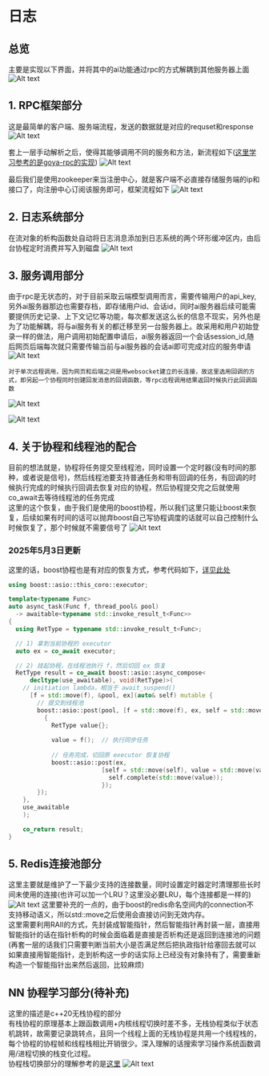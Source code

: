 # 日志

## 总览
主要是实现以下界面，并将其中的ai功能通过rpc的方式解耦到其他服务器上面
![Alt text](image/image.png)

## 1. RPC框架部分
这是最简单的客户端、服务端流程，发送的数据就是对应的requset和response
![Alt text](image/rpc-image.png)


套上一层手动解析之后，使得其能够调用不同的服务和方法，新流程如下([这里学习参考的是goya-rpc的实现](https://github.com/goyas/goya-rpc))
![Alt text](image/rpc-image1.png)


最后我们是使用zookeeper来当注册中心，就是客户端不必直接存储服务端的ip和接口了，向注册中心订阅该服务即可，框架流程如下
![Alt text](image/rpc-image2.png)

## 2. 日志系统部分

在流对象的析构函数处自动将日志消息添加到日志系统的两个环形缓冲区内，由后台协程定时消费并写入到磁盘
![Alt text](image/image-4.png)

## 3. 服务调用部分
由于rpc是无状态的，对于目前采取云端模型调用而言，需要传输用户的api_key, 另外ai服务器那边也需要存档，即存储用户id、会话id，同时ai服务器后续可能需要提供历史记录、上下文记忆等功能，每次都发送这么长的信息不现实，另外也是为了功能解耦，将与ai服务有关的都迁移至另一台服务器上。故采用和用户初始登录一样的做法，用户调用初始配置申请后，ai服务器返回一个会话session_id,随后网页后端每次就只需要传输当前与ai服务器的会话ai即可完成对应的服务申请
![Alt text](image/image-5.png)


    对于单次远程调用，因为网页和后端之间是用websocket建立的长连接，故这里选用回调的方式，即另起一个协程同时创建回发消息的回调函数，等rpc远程调用结果返回时候执行此回调函数
![Alt text](image/image-7.png)

![Alt text](image/image-11.png)

## 4. 关于协程和线程池的配合
目前的想法就是，协程将任务提交至线程池，同时设置一个定时器(没有时间的那种，或者说是信号)，然后线程池要支持普通任务和带有回调的任务，有回调的时候执行完成的时候执行回调去恢复对应的协程，然后协程提交完之后就使用co_await去等待线程池的任务完成
<br>这里的这个恢复，由于我们是使用的boost协程，所以我们这里只能让boost来恢复，后续如果有时间的话可以抛弃boost自己写协程调度的话就可以自己控制什么时候恢复了，那个时候就不需要信号了
![Alt text](image/image-8.png)

### 2025年5月3日更新
这里的话，boost协程也是有对应的恢复方式，参考代码如下，[详见此处](../tools/rpc/test/general/boost_async_compose.cpp)
```c++
using boost::asio::this_coro::executor;

template<typename Func>
auto async_task(Func f, thread_pool& pool)
  -> awaitable<typename std::invoke_result_t<Func>>
{
  using RetType = typename std::invoke_result_t<Func>;

  // 1) 拿到当前协程的 executor
  auto ex = co_await executor;

  // 2) 挂起协程，在线程池执行 f，然后切回 ex 恢复
  RetType result = co_await boost::asio::async_compose<
      decltype(use_awaitable), void(RetType)>(
    // initiation lambda，相当于 await_suspend()
      [f = std::move(f), &pool, ex](auto& self) mutable {
        // 提交到线程池
        boost::asio::post(pool, [f = std::move(f), ex, self = std::move(self)]() mutable
          {
            RetType value{};
       
            value = f();  // 执行同步任务
        
            // 任务完成，切回原 executor 恢复协程
            boost::asio::post(ex,
                          [self = std::move(self), value = std::move(value)]() mutable {
                            self.complete(std::move(value));
                          });
        });
    },
    use_awaitable
    );

    co_return result;
}
```

## 5. Redis连接池部分
这里主要就是维护了一下最少支持的连接数量，同时设置定时器定时清理那些长时间未使用的连接(也许可以加一个LRU？这里没必要LRU，每个连接都是一样的)
![Alt text](image/image-9.png)
这里要补充的一点的，由于boost的redis命名空间内的connection不支持移动语义，所以std::move之后使用会直接访问到无效内存。
<br>这里需要利用RAII的方式，先封装成智能指针，然后智能指针再封装一层，直接用智能指针的话在指针析构的时候会面临着是直接是否析构还是返回到连接池的问题(再套一层的话我们只需要判断当前大小是否满足然后把执政指针给塞回去就可以
<br>如果直接用智能指针，走到析构这一步的话实际上已经没有对象持有了，需要重新构造一个智能指针出来然后返回，比较麻烦)

## NN 协程学习部分(待补充)
这里的描述是c++20无栈协程的部分
<br>有栈协程的原理基本上跟函数调用+内核线程切换时差不多，无栈协程类似于状态机跳转，故需要记录跳转点，且同一个线程上面的无栈协程是共用一个线程栈的，每个协程的协程帧和线程栈相比开销很少。深入理解的话搜索学习操作系统函数调用/进程切换的栈变化过程。
<br>协程栈切换部分的理解参考的是[这里](https://zhuanlan.zhihu.com/p/693105590)
![Alt text](image/image-6.png)
